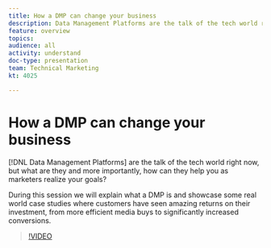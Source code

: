 ```yaml
---
title: How a DMP can change your business
description: Data Management Platforms are the talk of the tech world right now, but what are they and more importantly, how can they help you as marketers realize your goals? During this session we will explain what a DMP is and showcase some real world case studies where customers have seen amazing returns on their investment, from more efficient media buys to significantly increased conversions.
feature: overview
topics: 
audience: all
activity: understand
doc-type: presentation
team: Technical Marketing
kt: 4025

---
```


# How a DMP can change your business

[!DNL Data Management Platforms] are the talk of the tech world right now, but what are they and more importantly, how can they help you as marketers realize your goals?

During this session we will explain what a DMP is and showcase some real world case studies where customers have seen amazing returns on their investment, from more efficient media buys to significantly increased conversions.

>[!VIDEO](https://video.tv.adobe.com/v/29770/?quality=12)
